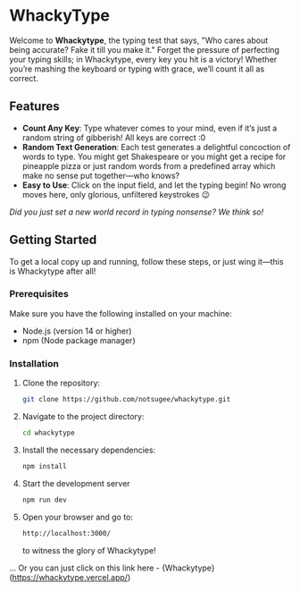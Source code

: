 # WhackyType

Welcome to **Whackytype**, the typing test that says, "Who cares about being accurate? Fake it till you make it." Forget the pressure of perfecting your typing skills; in Whackytype, every key you hit is a victory! Whether you’re mashing the keyboard or typing with grace, we’ll count it all as correct.

## Features

- **Count Any Key**: Type whatever comes to your mind, even if it’s just a random string of gibberish! All keys are correct :0
- **Random Text Generation**: Each test generates a delightful concoction of words to type. You might get Shakespeare or you might get a recipe for pineapple pizza or just random words from a predefined array which make no sense put together—who knows?
- **Easy to Use**: Click on the input field, and let the typing begin! No wrong moves here, only glorious, unfiltered keystrokes 😉

_Did you just set a new world record in typing nonsense? We think so!_

## Getting Started

To get a local copy up and running, follow these steps, or just wing it—this is Whackytype after all!

### Prerequisites

Make sure you have the following installed on your machine:

- Node.js (version 14 or higher)
- npm (Node package manager)

### Installation

1. Clone the repository:

   ```bash
   git clone https://github.com/notsugee/whackytype.git
   ```

2. Navigate to the project directory:
   ```bash
   cd whackytype
   ```
3. Install the necessary dependencies:
   ```bash
   npm install
   ```
4. Start the development server
   ```bash
   npm run dev
   ```
5. Open your browser and go to:
   ```bash
   http://localhost:3000/
   ```
   to witness the glory of Whackytype!

... Or you can just click on this link here - {Whackytype}(https://whackytype.vercel.app/)
